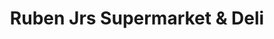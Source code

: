 ---
title: "Ruben Jrs Supermarket & Deli"
url: /middletown/ruben-jrs-supermarket-und-deli/
shop: Supermarkt
---